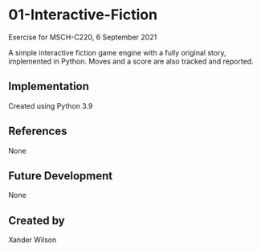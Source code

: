 # 01-Interactive-Fiction
Exercise for MSCH-C220, 6 September 2021

A simple interactive fiction game engine with a fully original story, implemented in Python. Moves and a score are also tracked and reported.

## Implementation
Created using Python 3.9

## References
None

## Future Development
None

## Created by
Xander Wilson
